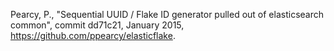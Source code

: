 Pearcy, P., "Sequential UUID / Flake ID generator pulled out of elasticsearch common", commit dd71c21, January 2015, https://github.com/ppearcy/elasticflake.